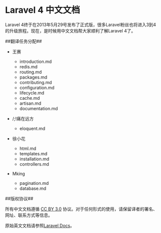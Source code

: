 Laravel 4 中文文档
====

Laravel 4终于在2013年5月29号发布了正式版，很多Laravel粉丝也将进入3到4的升级旅程。现在，是时候用中文文档帮大家顺利了解Laravel 4了。

##翻译任务分配##

- 王赛
    - introduction.md
    - redis.md
    - routing.md
    - packages.md
    - contributing.md
    - configuration.md
    - lifecycle.md
    - cache.md
    - artisan.md
    - documentation.md
- /;!痛在远方
    - eloquent.md
- 徐小花
    - html.md
    - templates.md
    - installation.md
    - controllers.md

- Mking
    - pagination.md
    - database.md


##版权协议##

所有中文文档遵循 [CC BY 3.0](http://creativecommons.org/licenses/by/3.0/) 协议。对于任何形式的使用，请保留译者的署名、网址、联系方式等信息。

原始英文文档请参照[Laravel Docs](https://github.com/laravel/docs)。


